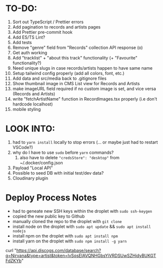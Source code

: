 # TO-DO:

1. Sort out TypeScript / Prettier errors
2. Add pagination to records and artists pages
3. Add Prettier pre-commit hook
4. Add ES/TS Lint?
5. Add tests
6. Remove "genre" field from "Records" collection API response (o)
7. Get auth working
8. Add "tracklist" + "about this track" functionality (+ "Favourite" functionality?)
9. Need unique slugs in case records/artists happen to have same name
10. Setup tailwind config properly (add all colors, font, etc.)
11. Add data and src/media back to .gitignore files
12. Show thumbnail image in CMS List view for Records and Artists
13. make imageURL field required if no custom image is set, and vice versa (Records and Artists)
14. write "fetchArtistName" function in RecordImages.tsx properly (i.e don't hardcode localhost)
15. mobile styling

# LOOK INTO:

1. had to `yarn install` locally to stop errors (... or maybe just had to restart VSCode?)
2. why do I have to use `sudo` before `yarn` commands?
   1. also have to delete `"credsStore": "desktop"` from ~/.docker/config.json
3. Payload "Local API"
4. Possible to seed DB with initial test/dev data?
5. Cloudinary plugin

# Deploy Process Notes

- had to geneate new SSH keys within the droplet with `sudo ssh-keygen`
- copied the new public key to Github
- manually cloned the repo to the droplet with `git clone`
- install node on the droplet with `sudo apt update` && `sudo apt install nodejs`
- install npm on the droplet with `sudo apt install npm`
- install yarn on the droplet with `sudo npm install -g yarn`

curl "https://api.discogs.com/database/search?q=Nirvana&type=artist&token=lvSqsEIAVQNHGbsYiVRDSUwSZHidyBUKGTFdZKYb"
